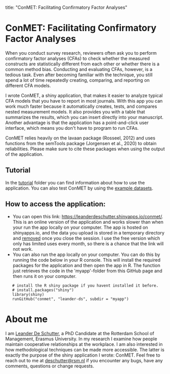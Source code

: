 title: "ConMET: Facilitating Confirmatory Factor Analyses"

<head>
<meta name="google-site-verification" content="rvUPFYzH66qBL1bdUgI_L2lmSEmaLXfWxYGbaIV4ysc"/>
</head>

# ConMET: Facilitating Confirmatory Factor Analyses

When you conduct survey research, reviewers often ask you to perform confirmatory factor analyses (CFAs) to check whether the measured constructs are statistically different from each other or whether there is a common method bias. Conducting and evaluating CFAs, however, is a tedious task. Even after becoming familiar with the technique, you still spend a lot of time repeatedly creating, comparing, and reporting on different CFA models.

I wrote ConMET, a shiny application, that makes it easier to analyze typical CFA models that you have to report in most journals. With this app you can work much faster because it automatically creates, tests, and compares nested measurement models. It also provides you with a table that summarizes the results, which you can insert directly into your manuscript. Another advantage is that the application has a point-and-click user interface, which means you don't have to program to run CFAs.

ConMET relies heavily on the lavaan package (Rosseel, 2012) and uses functions from the semTools package (Jorgensen et al., 2020) to obtain reliabilities. Please make sure to cite these packages when using the output of the application.


## Tutorial

In the [tutorial](https://github.com/leander-ds/conmet/tree/master/Tutorial) folder you can find information about how to use the application. You can also test ConMET by using the [example datasets](https://github.com/leander-ds/conmet/tree/master/Example%20Data). 


## How to access the application:
 - You can open this link: https://leanderdeschutter.shinyapps.io/conmet/. This is an online version of the application and works slower than when your run the app locally on your computer. The app is hosted on shinyapps.io, and the data you upload is stored in a temporary directory and [removed](https://docs.rstudio.com/shinyapps.io/Storage.html) once you close the session. I use the free version which only has limited uses every month, so there is a chance that the link will not work.
 - You can also run the app locally on your computer. You can do this by running the code below in your R console. This will install the required packages for the application and then open the app in R. The function just retrieves the code in the 'myapp'-folder from this GitHub page and then runs it on your computer.
	
 ```{r}
	# install the R shiny package if you havent installed it before. 
	# install.packages("shiny")
	library(shiny)
	runGitHub("conmet", "leander-ds", subdir = "myapp")
```

# About me

I am [Leander De Schutter](https://www.linkedin.com/in/leander-de-schutter), a PhD Candidate at the Rotterdam School of Management, Erasmus University. In my research I examine how people maintain cooperative relationships at the workplace. I am also interested in how methodological techniques can be made more accessible. The latter is exactly the purpose of the shiny application I wrote: ConMET. 
Feel free to reach out to me at [deschutter@rsm.nl](mailto:deschutter@rsm.nl) if you encounter any bugs, have any comments, questions or change requests.
